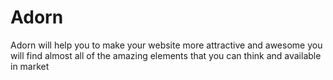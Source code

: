 # Adorn
Adorn will help you to make your website more attractive and awesome you will find almost all of the amazing elements that you can think and available in market
